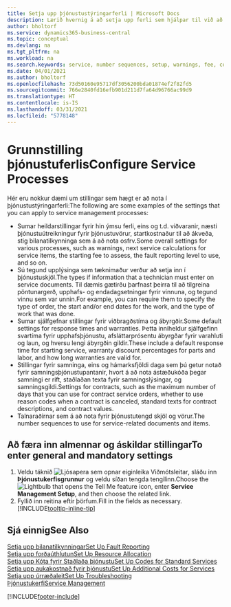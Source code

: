 ```yaml
---
title: Setja upp þjónustustýringarferli | Microsoft Docs
description: Lærið hvernig á að setja upp ferli sem hjálpar til við að skapa ánægju meðal viðskiptamanna með þjónustudeildina.
author: bholtorf
ms.service: dynamics365-business-central
ms.topic: conceptual
ms.devlang: na
ms.tgt_pltfrm: na
ms.workload: na
ms.search.keywords: service, number sequences, setup, warnings, fee, contracts, warranties
ms.date: 04/01/2021
ms.author: bholtorf
ms.openlocfilehash: 73d50160e95717df3056200bda01874ef2f82fd5
ms.sourcegitcommit: 766e2840fd16efb901d211d7fa64d96766ac99d9
ms.translationtype: HT
ms.contentlocale: is-IS
ms.lasthandoff: 03/31/2021
ms.locfileid: "5778148"
---
```

# <a name="configure-service-processes"></a><span data-ttu-id="ee37b-103">Grunnstilling þjónustuferlis</span><span class="sxs-lookup"><span data-stu-id="ee37b-103">Configure Service Processes</span></span>
<span data-ttu-id="ee37b-104">Hér eru nokkur dæmi um stillingar sem hægt er að nota í þjónustustýringarferli:</span><span class="sxs-lookup"><span data-stu-id="ee37b-104">The following are some examples of the settings that you can apply to service management processes:</span></span>  
  
* <span data-ttu-id="ee37b-105">Sumar heildarstillingar fyrir hin ýmsu ferli, eins og t.d. viðvaranir, næsti þjónustuútreikningur fyrir þjónustuvörur, startkostnaður til að ákveða, stig bilanatilkynninga sem á að nota osfrv.</span><span class="sxs-lookup"><span data-stu-id="ee37b-105">Some overall settings for various processes, such as warnings, next service calculations for service items, the starting fee to assess, the fault reporting level to use, and so on.</span></span>  
* <span data-ttu-id="ee37b-106">Sú tegund upplýsinga sem tæknimaður verður að setja inn í þjónustuskjöl.</span><span class="sxs-lookup"><span data-stu-id="ee37b-106">The types if information that a technician must enter on service documents.</span></span> <span data-ttu-id="ee37b-107">Til dæmis gætirðu þarfnast þeirra til að tilgreina pöntunargerð, upphafs- og endadagsetningar fyrir vinnuna, og tegund vinnu sem var unnin.</span><span class="sxs-lookup"><span data-stu-id="ee37b-107">For example, you can require them to specify the type of order, the start and/or end dates for the work, and the type of work that was done.</span></span>  
* <span data-ttu-id="ee37b-108">Sumar sjálfgefnar stillingar fyrir viðbragðstíma og ábyrgðir.</span><span class="sxs-lookup"><span data-stu-id="ee37b-108">Some default settings for response times and warranties.</span></span> <span data-ttu-id="ee37b-109">Þetta inniheldur sjálfgefinn svartíma fyrir upphafsþjónustu, afsláttarprósentu ábyrgðar fyrir varahluti og laun, og hversu lengi ábyrgðin gildir.</span><span class="sxs-lookup"><span data-stu-id="ee37b-109">These include a default response time for starting service, warranty discount percentages for parts and labor, and how long warranties are valid for.</span></span>  
* <span data-ttu-id="ee37b-110">Stillingar fyrir samninga, eins og hámarksfjöldi daga sem þú getur notað fyrir samningsþjónustupantanir, hvort á að nota ástæðukóða þegar samningi er rift, staðlaðan texta fyrir samningslýsingar, og samningsgildi.</span><span class="sxs-lookup"><span data-stu-id="ee37b-110">Settings for contracts, such as the maximum number of days that you can use for contract service orders, whether to use reason codes when a contract is canceled, standard texts for contract descriptions, and contract values.</span></span>  
* <span data-ttu-id="ee37b-111">Talnaraðirnar sem á að nota fyrir þjónustutengd skjöl og vörur.</span><span class="sxs-lookup"><span data-stu-id="ee37b-111">The number sequences to use for service-related documents and items.</span></span>  

## <a name="to-enter-general-and-mandatory-settings"></a><span data-ttu-id="ee37b-112">Að færa inn almennar og áskildar stillingar</span><span class="sxs-lookup"><span data-stu-id="ee37b-112">To enter general and mandatory settings</span></span>
1. <span data-ttu-id="ee37b-113">Veldu táknið ![Ljósapera sem opnar eiginleika Viðmótsleitar](media/ui-search/search_small.png "Segðu mér hvað þú vilt gera"), sláðu inn **Þjónustukerfisgrunnur** og veldu síðan tengda tengilinn.</span><span class="sxs-lookup"><span data-stu-id="ee37b-113">Choose the ![Lightbulb that opens the Tell Me feature](media/ui-search/search_small.png "Tell me what you want to do") icon, enter **Service Management Setup**, and then choose the related link.</span></span>
2. <span data-ttu-id="ee37b-114">Fyllið inn reitina eftir þörfum.</span><span class="sxs-lookup"><span data-stu-id="ee37b-114">Fill in the fields as necessary.</span></span> [!INCLUDE[tooltip-inline-tip](includes/tooltip-inline-tip_md.md)]  

## <a name="see-also"></a><span data-ttu-id="ee37b-115">Sjá einnig</span><span class="sxs-lookup"><span data-stu-id="ee37b-115">See Also</span></span>  
[<span data-ttu-id="ee37b-116">Setja upp bilanatilkynningar</span><span class="sxs-lookup"><span data-stu-id="ee37b-116">Set Up Fault Reporting</span></span>](service-how-setup-fault-reporting.md)  
[<span data-ttu-id="ee37b-117">Setja upp forðaúthlutun</span><span class="sxs-lookup"><span data-stu-id="ee37b-117">Set Up Resource Allocation</span></span>](service-how-setup-resource-allocation.md)  
[<span data-ttu-id="ee37b-118">Setja upp Kóta fyrir Staðlaða þjónustu</span><span class="sxs-lookup"><span data-stu-id="ee37b-118">Set Up Codes for Standard Services</span></span>](service-how-setup-service-coding.md)  
[<span data-ttu-id="ee37b-119">Setja upp aukakostnað fyrir þjónustu</span><span class="sxs-lookup"><span data-stu-id="ee37b-119">Set Up Additional Costs for Services</span></span>](service-how-setup-service-costs-pricing.md)  
[<span data-ttu-id="ee37b-120">Setja upp úrræðaleit</span><span class="sxs-lookup"><span data-stu-id="ee37b-120">Set Up Troubleshooting</span></span>](service-how-setup-troubleshooting.md)  
[<span data-ttu-id="ee37b-121">Þjónustukerfi</span><span class="sxs-lookup"><span data-stu-id="ee37b-121">Service Management</span></span>](service-service.md)  


[!INCLUDE[footer-include](includes/footer-banner.md)]